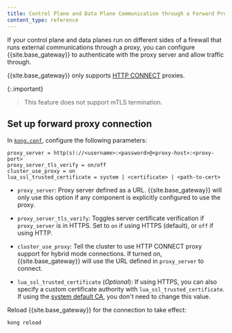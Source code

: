 ```yaml
---
title: Control Plane and Data Plane Communication through a Forward Proxy
content_type: reference
---
```


If your control plane and data planes run on different sides of a firewall
that runs external communications through a proxy, you can configure
{{site.base_gateway}} to authenticate with the proxy server and allow
traffic through.

{{site.base_gateway}} only supports [HTTP CONNECT](https://httpwg.org/specs/rfc9110.html#CONNECT) proxies. 

{:.important}
> This feature does not support mTLS termination.

## Set up forward proxy connection

In [`kong.conf`](/gateway/{{page.kong_version}}/production/kong-conf/),
configure the following parameters:

```
proxy_server = http(s)://<username>:<password>@<proxy-host>:<proxy-port>
proxy_server_tls_verify = on/off
cluster_use_proxy = on
lua_ssl_trusted_certificate = system | <certificate> | <path-to-cert>
```

* `proxy_server`: Proxy server defined as a URL. {{site.base_gateway}} will
only use this option if any component is explicitly configured to use the proxy.

* `proxy_server_tls_verify`: Toggles server certificate verification if
`proxy_server` is in HTTPS. Set to `on` if using HTTPS (default), or `off` if
using HTTP.

* `cluster_use_proxy`: Tell the cluster to use HTTP CONNECT proxy support for
hybrid mode connections. If turned on, {{site.base_gateway}} will use the
URL defined in `proxy_server` to connect.

* `lua_ssl_trusted_certificate` (*Optional*): If using HTTPS, you can also
specify a custom certificate authority with `lua_ssl_trusted_certificate`. If
using the [system default CA](/gateway/reference/configuration/#lua_ssl_trusted_certificate),
you don't need to change this value.

Reload {{site.base_gateway}} for the connection to take effect:

```
kong reload
```
